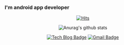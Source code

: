 ### I'm android app developer

<div align=center>
  
[![Hits](https://hits.seeyoufarm.com/api/count/incr/badge.svg?url=https%3A%2F%2Fgithub.com%2Fkia3415&count_bg=%2342A6FF&title_bg=%23FF4545&icon=iconify.svg&icon_color=%23FFFFFF&title=hits&edge_flat=false)](https://hits.seeyoufarm.com)
  
</div>

<div align=center>
  
![Anurag's github stats](https://github-readme-stats.vercel.app/api/?username=kia3415&show_icons=true&title_color=fff&icon_color=79ff97&text_color=9f9f9f&bg_color=151515)

</div>

<div align=center>
  
[![Tech Blog Badge](http://img.shields.io/badge/-Tech%20blog-black?style=flat-square&logo=github&link=https://kia3415.github.io/)](https://kia3415.github.io/)
[![Gmail Badge](https://img.shields.io/badge/Gmail-d14836?style=flat-square&logo=Gmail&logoColor=white&link=mailto:kia3415@gmail.com)](mailto:kia3415@gmail.com)

</div>
